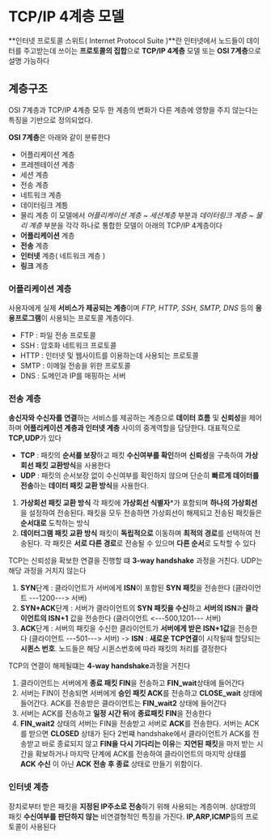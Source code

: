 # TCP/IP 4계층 모델
**인터넷 프로토콜 스위트( Internet Protocol Suite )**란 인터넷에서 노드들이 데이터를 주고받는데 쓰이는 **프로토콜의 집합**으로 **TCP/IP 4계층** 모델 또는 **OSI 7계층**으로 설명 가능하다

## 계층구조
OSI 7계층과 TCP/IP 4계층 모두 한 계층의 변화가 다른 계층에 영향을 주지 않는다는 특징을 기반으로 정의되었다.

**OSI 7계층**은 아래와 같이 분류한다
- 어플리케이션 계층
- 프레젠테이션 계층
- 세션 계층
- 전송 계층
- 네트워크 계층
- 데이터링크 계틍
- 물리 계층
이 모델에서 *어플리케이션 계층 ~ 세션계층* 부분과 *데이터링크 계층 ~ 물리 계층* 부분을 각각 하나로 통합한 모델이 아래의 TCP/IP 4계층이다
- **어플리케이션** 계층
- **전송** 계층
- **인터넷** 계층( 네트워크 계층 )
- **링크** 계층

### 어플리케이션 계층
사용자에게 실제 **서비스가 제공되는 계층**이며 *FTP, HTTP, SSH, SMTP, DNS* 등의 **응용프로그램**이 사용되는 프로토콜 계층이다.
- FTP : 파일 전송 프로토콜
- SSH : 암호화 네트워크 프로토콜
- HTTP : 인터넷 및 웹사이트를 이용하는데 사용되는 프로토콜
- SMTP : 이메일 전송을 위한 프로토콜
- DNS : 도메인과 IP를 매핑하는 서버

### 전송 계층
**송신자와 수신자를 연결**하는 서비스를 제공하는 계층으로 **데이터 흐름** 및 **신뢰성**을 제어하며 **어플리케이션 계층과 인터넷 계층** 사이의 중계역할을 담당한다. 대표적으로 **TCP,UDP**가 있다
- **TCP** : 패킷의 **순서를 보장**하고 패킷 **수신여부를 확인**하며 **신뢰성**을 구축하여 **가상회선 패킷 교환방식**을 사용한다
- **UDP** : 패킷의 순서보장 없이 수신여부를 확인하지 않으며 단순히 **빠르게 데이터를 전송**하는 **데이터 패킷 교환 방식**을 사용한다.
1. **가상회선 패킷 교환 방식**
각 패킷에 **가상회선 식별자***가 포함되며 **하나의 가상회선**을 설정하여 전송된다. 패킷을 모두 전송하면 가상회선이 해제되고 전송된 패킷들은 **순서대로** 도착하는 방식
2. **데이터그램 패킷 교환 방식**
패킷이 **독립적으로** 이동하며 **최적의 경로**를 선택하여 전송된다. 각 패킷은 **서로 다른 경로**로 전송될 수 있으며 **다른 순서**로 도착할 수 있다

TCP는 신뢰성을 확보한 연결을 진행할 떄 **3-way handshake** 과정을 거친다. UDP는 해당 과정을 거치지 않는다
1. **SYN**단계 : 클라이언트가 서버에게 **ISN**이 포함된 **SYN 패킷**을 전송한다 (클라이언트 ---1200---> 서버)
2. **SYN+ACK**단계 : 서버가 클라이언트의 **SYN 패킷을 수신**하고 **서버의 ISN**과 **클라이언트의 ISN+1** 값을 전송한다 (클라이언트 <---500,1201--- 서버)
3. **ACK**단계 : 서버의 패킷을 수신한 클라이언트가 **서버에게 받은 ISN+1값**을 전송한다 (클라이언트 ---501---> 서버)
-> **ISN** : **새로운 TCP연결**이 시작될때 할당되는 **시퀸스 번호**. 노드들은 해당 시퀸스번호에 따라 패킷의 처리를 결정한다

TCP의 연결이 해제될떄는 **4-way handshake**과정을 거친다
1. 클라이언트는 서버에게 **종료 패킷 FIN**을 전송하고 **FIN_wait**상태에 들어간다
2. 서버는 FIN이 전송되면 서버에게 **승인 패킷 ACK**를 전송하고 **CLOSE_wait** 상태에 들어간다. ACK를 전송받은 클라이언트는 **FIN_wait2** 상태에 들어간다
3. 서버는 ACK를 전송하고 **일정 시간 뒤**에 **종료패킷 FIN**을 전송한다
4. **FIN_wait2** 상태의 서버는 FIN을 전송받고 서버로 **ACK**를 전송한다. 서버는 ACK를 받으면 **CLOSED** 상태가 된다
2번쨰 handshake에서 클라이언트가 ACK를 전송받고 바로 종료되지 않고 **FIN을 다시 기다리는 이유**는 **지연된 패킷**을 마저 받는 시간을 확보하거나 마지막 단계에 ACK를 전송하여 클라이언트의 마지막 상태를 **ACK 수신** 이 아닌 **ACK 전송 후 종료** 상태로 만들기 위함이다.

### 인터넷 계층
장치로부터 받은 패킷을 **지정된 IP주소로 전송**하기 위해 사용되는 계층이며. 상대방의 패킷 **수신여부를 판단하지 않는** 비연결형적인 특징을 가진다. **IP,ARP,ICMP**등의 프로토콜이 사용된다